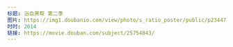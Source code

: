 ```yaml
---
标题: 浴血黑帮 第二季
图片: https://img1.doubanio.com/view/photo/s_ratio_poster/public/p2344714378.jpg
时时: 2014
链接: https://movie.douban.com/subject/25754843/
---
```

